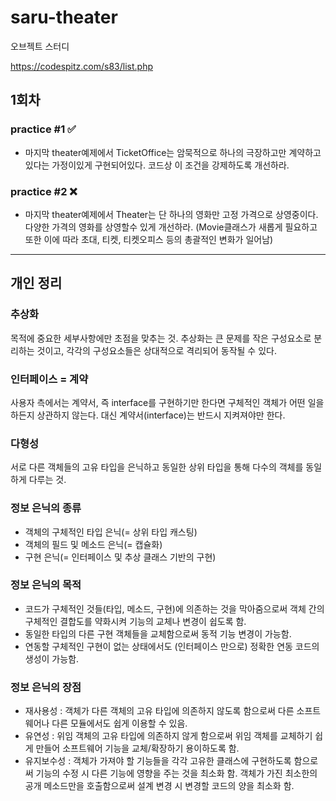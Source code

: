 # saru-theater
오브젝트 스터디

https://codespitz.com/s83/list.php

## 1회차

### practice #1 ✅
* 마지막 theater예제에서 TicketOffice는 암묵적으로 하나의 극장하고만 계약하고 있다는 가정이있게 구현되어있다. 코드상 이 조건을 강제하도록 개선하라.

### practice #2 ❌
* 마지막 theater예제에서 Theater는 단 하나의 영화만 고정 가격으로 상영중이다. 다양한 가격의 영화를 상영할수 있게 개선하라.
(Movie클래스가 새롭게 필요하고 또한 이에 따라 초대, 티켓, 티켓오피스 등의 총괄적인 변화가 일어남)

---

## 개인 정리

### 추상화
목적에 중요한 세부사항에만 초점을 맞추는 것.
추상화는 큰 문제를 작은 구성요소로 분리하는 것이고, 각각의 구성요소들은 상대적으로 격리되어 동작될 수 있다.

### 인터페이스 = 계약
사용자 측에서는 계약서, 즉 interface를 구현하기만 한다면 구체적인 객체가 어떤 일을 하든지 상관하지 않는다. 대신 계약서(interface)는 반드시 지켜져야만 한다.

### 다형성
서로 다른 객체들의 고유 타입을 은닉하고 동일한 상위 타입을 통해 다수의 객체를 동일하게 다루는 것.

### 정보 은닉의 종류
- 객체의 구체적인 타입 은닉(= 상위 타입 캐스팅)
- 객체의 필드 및 메소드 은닉(= 캡슐화)
- 구현 은닉(= 인터페이스 및 추상 클래스 기반의 구현)

### 정보 은닉의 목적
- 코드가 구체적인 것들(타입, 메소드, 구현)에 의존하는 것을 막아줌으로써 객체 간의 구체적인 결합도를 약화시켜 기능의 교체나 변경이 쉽도록 함.
- 동일한 타입의 다른 구현 객체들을 교체함으로써 동적 기능 변경이 가능함.
- 연동할 구체적인 구현이 없는 상태에서도 (인터페이스 만으로) 정확한 연동 코드의 생성이 가능함.

### 정보 은닉의 장점

- 재사용성 : 객체가 다른 객체의 고유 타입에 의존하지 않도록 함으로써 다른 소프트웨어나 다른 모듈에서도 쉽게 이용할 수 있음.
- 유연성 : 위임 객체의 고유 타입에 의존하지 않게 함으로써 위임 객체를 교체하기 쉽게 만들어 소프트웨어 기능을 교체/확장하기 용이하도록 함.
- 유지보수성 : 객체가 가져야 할 기능들을 각각 고유한 클래스에 구현하도록 함으로써 기능의 수정 시 다른 기능에 영향을 주는 것을 최소화 함. 객체가 가진 최소한의 공개 메소드만을 호출함으로써 설계 변경 시 변경할 코드의 양을 최소화 함.
